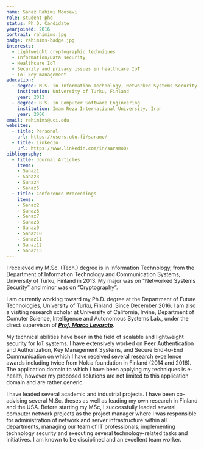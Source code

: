 ```yaml
---
name: Sanaz Rahimi Moosavi
role: student-phd
status: Ph.D. Candidate
yearjoined: 2016
portrait: rahimims.jpg
badge: rahimims-badge.jpg
interests:
  - Lightweight cryptographic techniques
  - Information/Data security
  - Healthcare IoT
  - Security and privacy issues in healthcare IoT
  - IoT key management
education:
  - degree: M.S. in Information Technology, Networked Systems Security
    institution: University of Turku, Finland
    year: 2013
  - degree: B.S. in Computer Software Engineering
    institution: Imam Reza International University, Iran
    year: 2006
email: rahimims@uci.edu
websites:
  - title: Personal
    url: https://users.utu.fi/saramo/
  - title: LinkedIn
    url: https://www.linkedin.com/in/saramo0/
bibliography:
  - title: Journal Articles
    items:
    - Sanaz1
    - Sanaz3
    - Sanaz4
    - Sanaz5
  - title: Conference Proceedings
    items:
    - Sanaz2
    - Sanaz6
    - Sanaz7
    - Sanaz8
    - Sanaz9
    - Sanaz10
    - Sanaz11
    - Sanaz12
    - Sanaz13
---
```


I receieved my M.Sc. (Tech.) degree is in Information Technology, from the Department of Information Technology and Communication Systems, University of Turku, Finland in 2013. My major was on “Networked Systems Security” and minor was on “Cryptography”.

I am currently working toward my Ph.D. degree at the Department of Future Technologies, University of Turku, Finland. Since December 2016, I am also a visiting research scholar at University of California, Irvine, Department of Comuter Science, Intelligence and Autonomous Systems Lab., under the direct supervison of [__*Prof. Marco Levorato*__](https://www.ics.uci.edu/~mlevorat/).

My technical abilities have been in the field of scalable and lightweight security for IoT systems. I have extensively worked on Peer Authentication and Authorization, Key Management Systems, and Secure End-to-End Communication on which I have received several research excellence awards including twice from Nokia foundation in Finland (2014 and 2016). The application domain to which I have been applying my techniques is e-health, however my proposed solutions are not limited to this application domain and are rather generic.

I have leaded several academic and industrial projects. I have been co-advising several M.Sc. theses as well as leading my own research in Finland and the USA. Before starting my MSc, I successfully leaded several computer network projects as the project manager where I was responsible for administration of network and server infrastructure within all departments, managing our team of IT professionals, implementing technology security and executing several technology-related tasks and initiatives. I am known to be disciplined and an excellent team worker.
